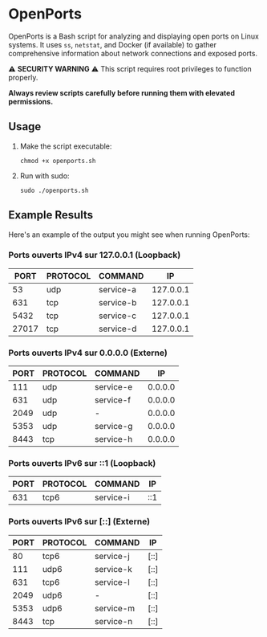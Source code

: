# OpenPorts

OpenPorts is a Bash script for analyzing and displaying open ports on Linux systems. It uses `ss`, `netstat`, and Docker (if available) to gather comprehensive information about network connections and exposed ports.

⚠️ **SECURITY WARNING** ⚠️
This script requires root privileges to function properly. 

**Always review scripts carefully before running them with elevated permissions.**

## Usage

1. Make the script executable:
   ```
   chmod +x openports.sh
   ```

2. Run with sudo:
   ```
   sudo ./openports.sh
   ```

## Example Results
Here's an example of the output you might see when running OpenPorts:

### Ports ouverts IPv4 sur 127.0.0.1 (Loopback)

| PORT | PROTOCOL | COMMAND   | IP        |
|------|----------|-----------|-----------|
| 53   | udp      | service-a | 127.0.0.1 |
| 631  | tcp      | service-b | 127.0.0.1 |
| 5432 | tcp      | service-c | 127.0.0.1 |
| 27017| tcp      | service-d | 127.0.0.1 |

### Ports ouverts IPv4 sur 0.0.0.0 (Externe)

| PORT | PROTOCOL | COMMAND   | IP      |
|------|----------|-----------|---------|
| 111  | udp      | service-e | 0.0.0.0 |
| 631  | udp      | service-f | 0.0.0.0 |
| 2049 | udp      | -         | 0.0.0.0 |
| 5353 | udp      | service-g | 0.0.0.0 |
| 8443 | tcp      | service-h | 0.0.0.0 |

### Ports ouverts IPv6 sur ::1 (Loopback)

| PORT | PROTOCOL | COMMAND   | IP   |
|------|----------|-----------|------|
| 631  | tcp6     | service-i | ::1  |

### Ports ouverts IPv6 sur [::] (Externe)

| PORT | PROTOCOL | COMMAND   | IP   |
|------|----------|-----------|------|
| 80   | tcp6     | service-j | [::] |
| 111  | udp6     | service-k | [::] |
| 631  | tcp6     | service-l | [::] |
| 2049 | udp6     | -         | [::] |
| 5353 | udp6     | service-m | [::] |
| 8443 | tcp      | service-n | [::] |

